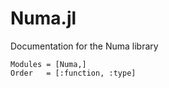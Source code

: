 # Numa.jl

Documentation for the Numa library

```@autodocs
Modules = [Numa,]
Order   = [:function, :type]
```
